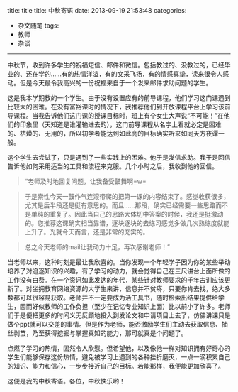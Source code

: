 

title: title
title: 中秋寄语
date: 2013-09-19 21:53:48
categories:
- 杂文随笔
tags:
- 教师
- 杂谈
---

中秋节，收到许多学生的祝福短信、邮件和微信。包括教过的、没教过的，已经毕业的、还在学的……有的热情洋溢，有的文采飞扬，有的情感真挚，读来很令人感动。但是今天最令我高兴的一份祝福来自于一个发来邮件求助问题的学生。

这是我本学期教的一个学生。由于没有设置应有的前导课程，他们学习这门课遇到比较大的困难。在没有富裕课时的情况下，我推荐他们到开放课程平台上学习该前导课程。当我告诉他们这门课的授课目标时，班上有个女生大声说“不可能！”在他们的印象里（天知道是谁灌输进去的），这门前导课程从名字上看就必定是困难的、枯燥的、无用的，所以初学者能达到如此高的目标确实听来如同天方夜谭一般。

这个学生去尝试了，只是遇到了一些实践上的困难。他于是发信求助。我于是回信告诉他如何采用适当的工具和流程来克服。几个小时之后，我收到他的回信。

> “老师及时地回复问题，让我备受鼓舞啊=w=

> 于是索性今天一鼓作气连滚带爬的把第一课的内容结束了。感觉收获很多，尤其是后半段还是挺有意思的。而且……那段，确实已经需要一些思路而不是单纯的重复了。因此当自己的思路大体切中答案的时候，我还是挺激动的。您推荐这课确实相当靠谱，逐块逐块的去练习感觉多做几次熟练度就能上升了。光就今天而言，还是非常的充实的。

> 总之今天老师的mail让我动力十足，再次感谢老师！”

当老师以来，这种时刻是最让我欣喜的。当你发现一个年轻学子因为你的某些举动培养了对追逐知识的兴趣，有了学习的动力，就会觉得自己在三尺讲台上面所做的工作没有白费。在一个资讯如此发达的年代，某些针对教师要求的千年古训应该更新了。对坐拥教育网络资源的大学生来讲，信息并不贫瘠，只要你肯去找，绝大多数都可以很容易获取。老师并不一定要成为活工具书，随时检索出结果提供给学生，因而好似教师的工作负担（至少在记忆专业知识上面）比以前小了许多。老师们于是便把更多的时间义无反顾地投入到发论文和申请项目上去了，仿佛讲课只是做个ppt就可以交差的事情。但是作为老师，能否激励学生们主动去获取信息、抽丝剥茧，乃至获得挖掘与掌握真知的能力，那可就真是个问题了。

点燃了学习的热情，固然令人欣慰。但希望他，以及像他一样对知识拥有好奇心的学生们能够保存这份热情，避免被学习上遇到的各种挫折磨灭，一点一滴积累自己的知识、能力和信心，一步步接近自己的目标。若能那样，我便能更加欣喜了。

这便是我的中秋寄语。各位，中秋快乐哟！